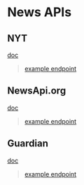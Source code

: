 # News APIs

## NYT

[doc](https://developer.nytimes.com/docs/top-stories-product/1/overview)

> [example endpoint](https://api.nytimes.com/svc/search/v2/articlesearch.json?api-key=APIKEY)

## NewsApi.org

[doc](https://newsapi.org/docs)

> [example endpoint](https://newsapi.org/v2/everything?q=tesla&from=2023-10-28&sortBy=publishedAt&apiKey=APIKEY)

## Guardian

[doc](https://open-platform.theguardian.com/documentation/edition)

> [example endpoint](https://content.guardianapis.com/search?api-key=APIKEY)
